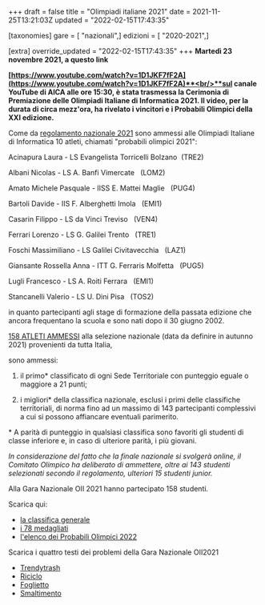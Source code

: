 +++
draft = false
title = "Olimpiadi italiane 2021"
date = 2021-11-25T13:21:03Z
updated = "2022-02-15T17:43:35"

[taxonomies]
gare = [ "nazionali",]
edizioni = [ "2020-2021",]

[extra]
override_updated = "2022-02-15T17:43:35"
+++
**Martedì 23 novembre 2021, a questo link**

**[https://www.youtube.com/watch?v=1D1JKF7fF2A](https://www.youtube.com/watch?v=1D1JKF7fF2A)**<br/>**sul canale YouTube di AICA alle ore 15:30, è stata trasmessa la Cerimonia di Premiazione delle Olimpiadi Italiane di Informatica 2021. Il video, per la durata di circa mezz'ora, ha rivelato i vincitori e i Probabili Olimpici della XXI edizione.<br/>**

Come da [regolamento nazionale 2021](/oldsite/186/Regolamento_Selezione_Nazionale_16novembre2021.pdf) sono ammessi alle Olimpiadi Italiane di Informatica 10 atleti, chiamati "probabili olimpici 2021":

Acinapura Laura - LS Evangelista Torricelli Bolzano  (TRE2)

Albani Nicolas - LS A. Banfi Vimercate   (LOM2)

Amato Michele Pasquale - IISS E. Mattei Maglie   (PUG4)

Bartoli Davide - IIS F. Alberghetti Imola   (EMI1)

Casarin Filippo - LS da Vinci Treviso   (VEN4)

Ferrari Lorenzo - LS G. Galilei Trento   (TRE1)

Foschi Massimiliano - LS Galilei Civitavecchia   (LAZ1)

Giansante Rossella Anna - ITT G. Ferraris Molfetta   (PUG5)

Lugli Francesco - LS A. Roiti Ferrara   (EMI1)

Stancanelli Valerio - LS U. Dini Pisa   (TOS2)

in quanto partecipanti agli stage di formazione della passata edizione che ancora frequentano la scuola e sono nati dopo il 30 giugno 2002.

[158 ATLETI AMMESSI](/oldsite/186/ammessi-nazionale-2021.xlsx) alla selezione nazionale (data da definire in autunno 2021) provenienti da tutta Italia,

sono ammessi:

1. il primo\* classificato di ogni Sede Territoriale con punteggio eguale o maggiore a 21 punti;

2. i migliori\* della classifica nazionale, esclusi i primi delle classifiche territoriali, di norma fino ad un massimo di 143 partecipanti complessivi a cui si possono affiancare eventuali parimerito.

\* A parità di punteggio in qualsiasi classifica sono favoriti gli studenti di classe inferiore e, in caso di ulteriore parità, i più giovani.

_In considerazione del fatto che la finale nazionale si svolgerà online, il Comitato Olimpico ha deliberato di ammettere, oltre ai 143 studenti selezionati secondo il regolamento, ulteriori 15 studenti junior._

Alla Gara Nazionale OII 2021 hanno partecipato 158 studenti.

Scarica qui:

- [la classifica generale](/oldsite/186/classifica_generale_OII_2021.xlsx)
- [i 78 medagliati](/oldsite/186/medagliati_OII2021.xlsx)
- [l'elenco dei Probabili Olimpici 2022](/oldsite/186/PO2022.xlsx)

Scarica i quattro testi dei problemi della Gara Nazionale OII2021

- [Trendytrash](/oldsite/186/1_Trendytrash.pdf)
- [Riciclo](/oldsite/186/2_Ricliclo.pdf)
- [Foglietto](/oldsite/186/3_Foglietto.pdf)
- [Smaltimento](/oldsite/186/4_Smaltimento.pdf)
